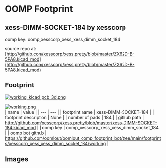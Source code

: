# OOMP Footprint  
## xess-DIMM-SOCKET-184  by xesscorp  
  
oomp key: oomp_xesscorp_xess_xess_dimm_socket_184  
  
source repo at: [http://github.com/xesscorp/xess.pretty/blob/master/ZX62D-B-5PA8.kicad_mod](http://github.com/xesscorp/xess.pretty/blob/master/ZX62D-B-5PA8.kicad_mod)  
## Footprint  
  
[![working_kicad_pcb_3d.png](working_kicad_pcb_3d_600.png)](working_kicad_pcb_3d.png)  
  
[![working.png](working_600.png)](working.png)  
| name | value | 
| --- | --- | 
| footprint name | xess-DIMM-SOCKET-184 | 
| footprint description | None | 
| number of pads | 184 | 
| github path | http://github.com/xesscorp/xess.pretty/blob/master/xess-DIMM-SOCKET-184.kicad_mod | 
| oomp key | oomp_xesscorp_xess_xess_dimm_socket_184 | 
| oomp bot github | https://github.com/oomlout/oomlout_oomp_footprint_bot/tree/main/footprints/xesscorp_xess_xess_dimm_socket_184/working | 
## Images  
